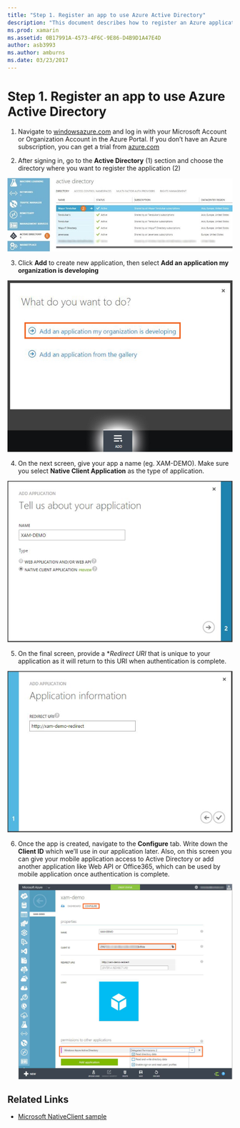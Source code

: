 ```yaml
---
title: "Step 1. Register an app to use Azure Active Directory"
description: "This document describes how to register an Azure application with Azure Active Directory so that it can be securely accessed by mobile clients."
ms.prod: xamarin
ms.assetid: 0B17991A-4573-4F6C-9E86-D4B9D1A47E4D
author: asb3993
ms.author: amburns
ms.date: 03/23/2017
---
```


# Step 1. Register an app to use Azure Active Directory

1. Navigate to [windowsazure.com](https://manage.windowsazure.com)
  and log in with your Microsoft Account or Organization Account
  in the Azure Portal. If you don’t have an Azure
  subscription, you can get a trial from
  [azure.com](http://www.azure.com)

2. After signing in, go to the **Active Directory** (1)
  section and choose the directory where you want
  to register the application (2)

  [ ![](register-images/01.-active-directory-in-azure-portal-sml.jpg "section and choose the directory where you want to register the application")](register-images/01.-active-directory-in-azure-portal.jpg#lightbox)

3. Click **Add** to create new application, then
  select **Add an application my organization is developing**

  [ ![](register-images/02.-add-new-application-sml.jpg "Add an application my organization is developing")](register-images/02.-add-new-application.jpg#lightbox)

4. On the next screen, give your app a name (eg. XAM-DEMO).
  Make sure you select **Native Client Application** as the type of application.

  ![](register-images/03.-app-name.jpg "Make sure you select Native Client Application as the type of application")

5. On the final screen, provide a **Redirect URI* that is unique
  to your application as it will return to this URI when
  authentication is complete.

  ![](register-images/04.-app-redirect.jpg "On the final screen, provide a Redirect URI that is unique to your application as it will return to this URI when   authentication is complete")

6. Once the app is created, navigate to the **Configure** tab.
  Write down the **Client ID** which we’ll use in our application
  later. Also, on this screen you can give your mobile application
  access to Active Directory or add another application like
  Web API or Office365, which can be used by mobile application once
  authentication is complete.

	![](register-images/05.-configure.jpg "Also, on this screen you can give your mobile application access to Active Directory or add another application like Web API or Office365")



## Related Links

- [Microsoft NativeClient sample](https://github.com/AzureADSamples/NativeClient-MultiTarget-DotNet)
